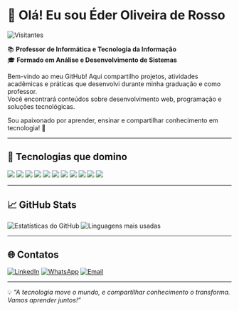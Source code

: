 # 👋 Olá! Eu sou Éder Oliveira de Rosso  
![Visitantes](https://komarev.com/ghpvc/?username=EderRosso&color=blue)

📚 **Professor de Informática e Tecnologia da Informação**  
🎓 **Formado em Análise e Desenvolvimento de Sistemas**

Bem-vindo ao meu GitHub! Aqui compartilho projetos, atividades acadêmicas e práticas que desenvolvi durante minha graduação e como professor.  
Você encontrará conteúdos sobre desenvolvimento web, programação e soluções tecnológicas.

Sou apaixonado por aprender, ensinar e compartilhar conhecimento em tecnologia! 🚀

---

## 🚀 Tecnologias que domino
<div style="display: inline_block">
    <img src="https://img.shields.io/badge/HTML5-E34F26?style=for-the-badge&logo=html5&logoColor=white"/>
    <img src="https://img.shields.io/badge/CSS-239120?style=for-the-badge&logo=css3&logoColor=white"/>
    <img src="https://img.shields.io/badge/JavaScript-F7DF1E?style=for-the-badge&logo=javascript&logoColor=black"/>
    <img src="https://img.shields.io/badge/Node.js-43853D?style=for-the-badge&logo=node.js&logoColor=white"/>
    <img src="https://img.shields.io/badge/TypeScript-007ACC?style=for-the-badge&logo=typescript&logoColor=white"/>
    <img src="https://img.shields.io/badge/Java-ED8B00?style=for-the-badge&logo=openjdk&logoColor=white"/>
    <img src="https://img.shields.io/badge/PHP-777BB4?style=for-the-badge&logo=php&logoColor=white"/>
    <img src="https://img.shields.io/badge/MySQL-00000F?style=for-the-badge&logo=mysql&logoColor=white"/>
    <img src="https://img.shields.io/badge/C-00599C?style=for-the-badge&logo=c&logoColor=white"/>
    <img src="https://img.shields.io/badge/React-20232A?style=for-the-badge&logo=react&logoColor=61DAFB"/>
    <img src="https://img.shields.io/badge/Oracle-F80000?style=for-the-badge&logo=oracle&logoColor=white"/>
</div>

---


## 📈 GitHub Stats
![Estatísticas do GitHub](https://github-readme-stats.vercel.app/api?username=EderRosso&show_icons=true&theme=radical)
![Linguagens mais usadas](https://github-readme-stats.vercel.app/api/top-langs/?username=EderRosso&layout=compact&theme=radical)

---


## 🌐 Contatos
[![LinkedIn](https://img.shields.io/badge/LinkedIn-0077B5?style=for-the-badge&logo=linkedin&logoColor=white)](https://www.linkedin.com/in/eder-oliveira-de-rosso-716954127/)
[![WhatsApp](https://img.shields.io/badge/WhatsApp-25D366?style=for-the-badge&logo=whatsapp&logoColor=white)](https://wa.me/5551991187373)
[![Email](https://img.shields.io/badge/E--mail-D14836?style=for-the-badge&logo=gmail&logoColor=white)](mailto:ederderosso@gmail.com)


---



💡 *“A tecnologia move o mundo, e compartilhar conhecimento o transforma. Vamos aprender juntos!”*  
